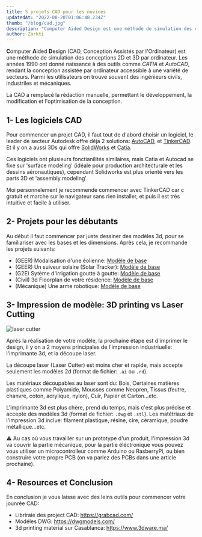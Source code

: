 ```yaml
---
title: 5 projets CAD pour les novices
updatedAt: "2022-08-20T01:06:48.234Z"
thumb: "/blog/cad.jpg"
description: "Computer Aided Design est une méthode de simulation des conceptions 2D et 3D par ordinateur. Les années 1990 ont donné naissance à des outils comme CATIA et AutoCAD, rendant la conception assistée par ordinateur accessible à une variété de secteurs."
author: Zarkti
---
```


**C**omputer **A**ided **D**esign (CAO, Conception Assistés par l'Ordinateur) est une méthode de simulation des conceptions 2D et 3D par ordinateur. Les années 1990 ont donné naissance à des outils comme _CATIA_ et _AutoCAD_, rendant la conception assistée par ordinateur accessible à une variété de secteurs. Parmi les utilisateurs on trouve souvent des ingénieurs civils, industriles et mécaniques.

La CAD a remplacé la rédaction manuelle, permettant le développement, la modification et l'optimisation de la conception.

## 1- Les logiciels CAD

Pour commencer un projet CAD, il faut tout de d'abord choisir un logiciel, le leader de secteur Autodesk offre déja 2 solutions: [AutoCAD](https://www.autodesk.com/products/autocad/overview), et [TinkerCAD](https://www.tinkercad.com/). Et il y on a aussi 3Ds qui offre [SolidWorks](https://www.solidworks.com/) et [Catia](https://www.3ds.com/products-services/catia/).

Ces logiciels ont plusieurs fonctianilités similaires, mais Catia et Autocad se fixe sur 'surface modeling' (idéale pour production architecturale et les dessins aéronautiques), cependant Solidworks est plus orienté vers les parts 3D et 'assembly modeling'.

Moi personnelement je recommende commencer avec TinkerCAD car c gratuit et marche sur le navigateur sans rien installer, et puis il est trés intuitive et facile à utiliser.

## 2- Projets pour les débutants

Au début il faut commencer par juste dessiner des modèles 3d, pour se familiariser avec les bases et les dimensions. Après cela, je recommande les projets suivants:

- (GEER) Modalisation d'une éolienne: [Modèle de base](https://grabcad.com/library/wind-turbine-208)
- (GEER) Un suiveur solaire (Solar Tracker): [Modèle de base](https://grabcad.com/library/multi-axis-solar-tracker-1)
- (G2E) Sytème d'irrigation goutte à goutte: [Modèle de base](https://grabcad.com/library/irrigation-system-by-drip-cbtis-122-sw-step-1)
- (Civil) 3d Floorplan de votre résidence: [Modèle de base](https://grabcad.com/library/apartment-flat-floorplan-3d-3)
- (Mécanique) Une arme robotique: [Modèle de base](https://grabcad.com/library/4-dof-robotic-arm-4)

## 3- Impression de modèle: 3D printing vs Laser Cutting

<img load="lazy" src="/blog/printing.jpg" alt="laser cutter" />

Aprés la réalisation de votre modèle, la prochaine étape est d'imprimer le design, il y on a 2 moyens principales de l'impression industriuelle: l'imprimante 3d, et la découpe laser.

La découpe laser (Laser Cutter) est moins cher et rapide, mais accepte seulement les modèles 2d (format de fichier: `.ai` ou `.rd`).

Les matériaux découpables au laser sont du: Bois, Certaines matières plastiques comme Polyamide, Mousses comme Neopren, Tissus (feutre, chanvre, coton, acrylique, nylon), Cuir, Papier et Carton...etc.

L'imprimante 3d est plus chère, prend du temps, mais c'est plus précise et accepte des modèles 3d (format de fichier: `.dwg` et `.stl`). Les matétriaux de l'impression 3d inclue: filament plastique, résine, cire, céramique, poudre métallique...etc.

:warning: Au cas où vous travailler sur un prototype d'un produit, l'impression 3d va couvrir la partie mécanique, pour la partie éléctronique vous pouvez vous utiliser un microcontrolleur comme Arduino ou RasberryPi, ou bien construire votre propre PCB (on va parlez des PCBs dans une article prochaine).

## 4- Resources et Conclusion

En conclusion je vous laisse avec des leins outils pour commencer votre jounrée CAD:

- Libriraie des project CAD: https://grabcad.com/
- Modéles DWG: https://dwgmodels.com/
- 3d printing material sur Casablanca: https://www.3dware.ma/
